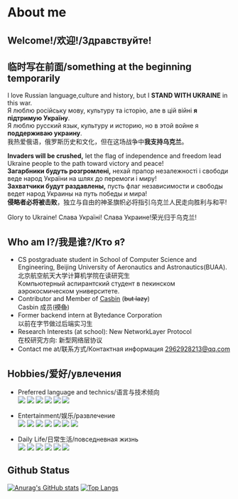 # About me
## Welcome!/欢迎!/Здравствуйте!

## 临时写在前面/something at the beginning temporarily
I love Russian language,culture and history, but I **STAND WITH UKRAINE** in this war. <br>
Я люблю російську мову, культуру та історію, але в цій війні **я підтримую Україну**. <br>
Я люблю русский язык, культуру и историю, но в этой войне я **поддерживаю украину**.<br>
我热爱俄语，俄罗斯历史和文化，但在这场战争中**我支持乌克兰**。

**Invaders will be crushed,** let the flag of independence and freedom lead Ukraine people to the path toward victory and peace!<br>
**Загарбники будуть розгромлені,** нехай прапор незалежності і свободи веде народ України на шлях до перемоги і миру!<br>
**Захватчики будут раздавлены,** пусть флаг независимости и свободы ведет народ Украины на путь победы и мира!<br>
**侵略者必将被击败**，独立与自由的神圣旗帜必将指引乌克兰人民走向胜利与和平!

Glory to Ukraine! Слава Україні! Слава Украине!荣光归于乌克兰!

## Who am I?/我是谁?/Кто я?
- CS postgraduate student in School of Computer Science and Engineering, Beijing University of Aeronautics and Astronautics(BUAA).<br>
北京航空航天大学计算机学院在读研究生<br>
Kомпьютерный аспирантский студент в пекинском аэрокосмическом университете.
- Contributor and Member of [Casbin](https://github.com/casbin) (~~but lazy~~)<br>
Casbin 成员(~~摸鱼~~)
- Former backend intern at Bytedance Corporation<br>
以前在字节做过后端实习生
- Research Interests (at school): New NetworkLayer Protocol
<br>在校研究方向: 新型网络层协议
- Contact me at/联系方式/Контактная информация 2962928213@qq.com

## Hobbies/爱好/увлечения
- Preferred language and technics/语言与技术倾向<br>
![](https://img.shields.io/badge/-Golang-blue) 
![](https://img.shields.io/badge/-C++-brightgreen)
![](https://img.shields.io/badge/-Kubernetes-blue)
![](https://img.shields.io/badge/-Casbin-blue)
![](https://img.shields.io/badge/-CloudNative-blue)
![](https://img.shields.io/badge/-WEB-blue)
- Entertainment/娱乐/развлечение<br>
![](https://img.shields.io/badge/-CSGO-yellow)
![](https://img.shields.io/badge/-World%20of%20Tanks-lightgray)
![](https://img.shields.io/badge/-War%20Thunder-lightgray)
![](https://img.shields.io/badge/-Europa%20Universalis%20IV-yellowgreen)
![](https://img.shields.io/badge/-Heart%20of%20Iron%20IV-red)
![](https://img.shields.io/badge/-Stellaris-lightgreen)
![](https://img.shields.io/badge/-StarWar-blue)

- Daily Life/日常生活/повседневная жизнь<br>
![](https://img.shields.io/badge/军乐-Military%20March-lightgreen)
![](https://img.shields.io/badge/русский%20язык-Russian%20language-brightgreen)
![](https://img.shields.io/badge/Русская%20история-Russian%20history-brightgreen)
![](https://img.shields.io/badge/近代历史-modern%20history-brightgreen)
![](https://img.shields.io/badge/西方历史-western%20history-brightgreen)
![](https://img.shields.io/badge/政治-Politics-brightgreen)

## Github Status

[![Anurag's GitHub stats](https://github-readme-stats.vercel.app/api?username=ComradeProgrammer&theme=dark&count_private=true&include_all_commits=true)](https://github.com/anuraghazra/github-readme-stats)
[![Top Langs](https://github-readme-stats.vercel.app/api/top-langs/?username=ComradeProgrammer&theme=dark&layout=compact&langs_count=10)](https://github.com/anuraghazra/github-readme-stats)
